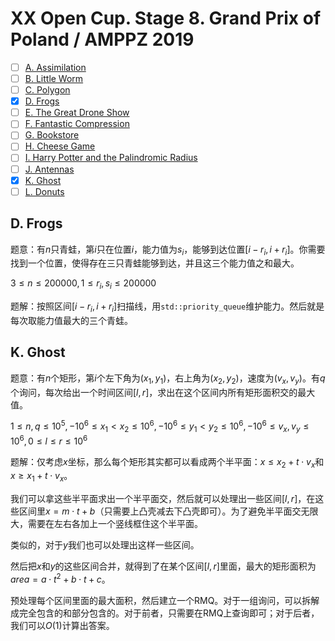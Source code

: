 # XX Open Cup. Stage 8. Grand Prix of Poland / AMPPZ 2019

+ [ ] [A. Assimilation](https://www.acmicpc.net/problem/18042)
+ [ ] [B. Little Worm](https://www.acmicpc.net/problem/18043)
+ [ ] [C. Polygon](https://www.acmicpc.net/problem/18044)
+ [x] [D. Frogs](https://www.acmicpc.net/problem/18045)
+ [ ] [E. The Great Drone Show](https://www.acmicpc.net/problem/18046)
+ [ ] [F. Fantastic Compression](https://www.acmicpc.net/problem/18047)
+ [ ] [G. Bookstore](https://www.acmicpc.net/problem/18048)
+ [ ] [H. Cheese Game](https://www.acmicpc.net/problem/18049)
+ [ ] [I. Harry Potter and the Palindromic Radius](https://www.acmicpc.net/problem/18050)
+ [ ] [J. Antennas](https://www.acmicpc.net/problem/18051)
+ [x] [K. Ghost](https://www.acmicpc.net/problem/18052)
+ [ ] [L. Donuts](https://www.acmicpc.net/problem/18053)

## D. Frogs

题意：有$n$只青蛙，第$i$只在位置$i$，能力值为$s_i$，能够到达位置$[i-r_i,i+r_i]$。你需要找到一个位置，使得存在三只青蛙能够到达，并且这三个能力值之和最大。

$3 \le n \le 200000, 1 \le r_i, s_i \le 200000$

题解：按照区间$[i-r_i,i+r_i]$扫描线，用`std::priority_queue`维护能力。然后就是每次取能力值最大的三个青蛙。

## K. Ghost

题意：有$n$个矩形，第$i$个左下角为$(x_1,y_1)$，右上角为$(x_2,y_2)$，速度为$(v_x,v_y)$。有$q$个询问，每次给出一个时间区间$[l, r]$，求出在这个区间内所有矩形面积交的最大值。

$1 \le n,q \le 10^5, -10^6 \le x_1 < x_2 \le 10^6, -10^6 \le y_1 < y_2 \le 10^6, -10^6 \le v_x, v_y \le 10^6, 0 \le l \le r \le 10^6$

题解：仅考虑$x$坐标，那么每个矩形其实都可以看成两个半平面：$x \le x_2+t \cdot v_x$和$x \ge x_1 + t \cdot v_x$。

我们可以拿这些半平面求出一个半平面交，然后就可以处理出一些区间$[l, r]$，在这些区间里$x = m \cdot t + b$（只需要上凸壳减去下凸壳即可）。为了避免半平面交无限大，需要在左右各加上一个竖线框住这个半平面。

类似的，对于$y$我们也可以处理出这样一些区间。

然后把$x$和$y$的这些区间合并，就得到了在某个区间$[l, r]$里面，最大的矩形面积为$area=a \cdot t^2 + b \cdot t + c$。

预处理每个区间里面的最大面积，然后建立一个RMQ。对于一组询问，可以拆解成完全包含的和部分包含的。对于前者，只需要在RMQ上查询即可；对于后者，我们可以$O(1)$计算出答案。
